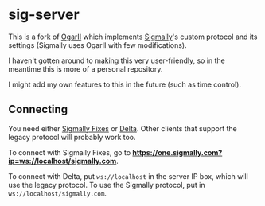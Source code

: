 # sig-server
This is a fork of [OgarII](https://github.com/Luka967/OgarII) which implements [Sigmally](https://sigmally.com)'s
custom protocol and its settings (Sigmally uses OgarII with few modifications).

I haven't gotten around to making this very user-friendly, so in the meantime this is more of a personal repository.

I might add my own features to this in the future (such as time control).

## Connecting
You need either [Sigmally Fixes](https://greasyfork.org/en/scripts/483587-sigmally-fixes-v2) or
[Delta](https://deltav4.glitch.me/). Other clients that support the legacy protocol will probably work too.

To connect with Sigmally Fixes, go to __https://one.sigmally.com?ip=ws://localhost/sigmally.com__.

To connect with Delta, put `ws://localhost` in the server IP box, which will use the legacy protocol. To use the
Sigmally protocol, put in `ws://localhost/sigmally.com`.
